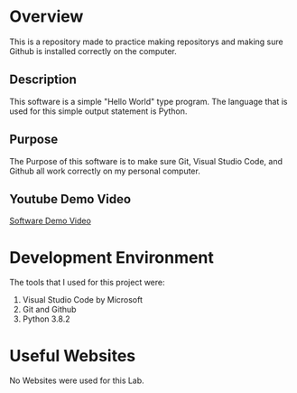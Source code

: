 # Overview

This is a repository made to practice making repositorys and making sure Github is installed correctly on the computer.  

## Description
This software is a simple "Hello World" type program.  The language that is used for this simple output statement is Python.


## Purpose
The Purpose of this software is to make sure Git, Visual Studio Code, and Github all work correctly on my personal computer.


## Youtube Demo Video
[Software Demo Video](http://youtube.link.goes.here)

# Development Environment

The tools that I used for this project were:

1. Visual Studio Code by Microsoft
2. Git and Github
3. Python 3.8.2 

# Useful Websites
No Websites were used for this Lab.
